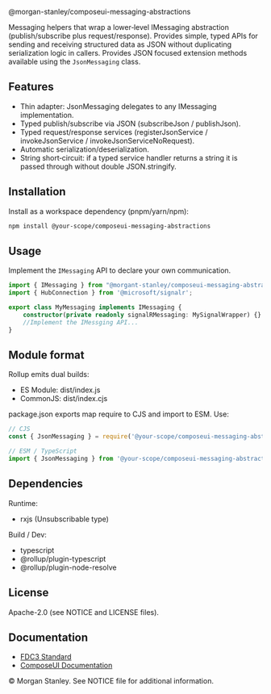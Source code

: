 @morgan-stanley/composeui-messaging-abstractions

Messaging helpers that wrap a lower‑level IMessaging abstraction (publish/subscribe plus request/response). Provides simple, typed APIs for sending and receiving structured data as JSON without duplicating serialization logic in callers. Provides JSON focused extension methods available using the `JsonMessaging` class.

## Features

- Thin adapter: JsonMessaging delegates to any IMessaging implementation.
- Typed publish/subscribe via JSON (subscribeJson / publishJson).
- Typed request/response services (registerJsonService / invokeJsonService / invokeJsonServiceNoRequest).
- Automatic serialization/deserialization.
- String short‑circuit: if a typed service handler returns a string it is passed through without double JSON.stringify.

## Installation

Install as a workspace dependency (pnpm/yarn/npm):

```bash
npm install @your-scope/composeui-messaging-abstractions
```

## Usage
Implement the `IMessaging` API to declare your own communication.

```typescript
import { IMessaging } from "@morgant-stanley/composeui-messaging-abstractions";
import { HubConnection } from '@microsoft/signalr';

export class MyMessaging implements IMessaging {
    constructor(private readonly signalRMessaging: MySignalWrapper) {}
    //Implement the IMessging API...
}
```

## Module format

Rollup emits dual builds:
- ES Module: dist/index.js
- CommonJS: dist/index.cjs

 package.json exports map require to CJS and import to ESM. Use:
```typescript
// CJS
const { JsonMessaging } = require('@your-scope/composeui-messaging-abstractions');

// ESM / TypeScript
import { JsonMessaging } from '@your-scope/composeui-messaging-abstractions';
```

## Dependencies

Runtime:
- rxjs (Unsubscribable type)

Build / Dev:
- typescript
- @rollup/plugin-typescript
- @rollup/plugin-node-resolve

## License

Apache-2.0 (see NOTICE and LICENSE files).

## Documentation

- [FDC3 Standard](https://fdc3.finos.org/)
- [ComposeUI Documentation](https://morganstanley.github.io/ComposeUI/)

&copy; Morgan Stanley. See NOTICE file for additional information.